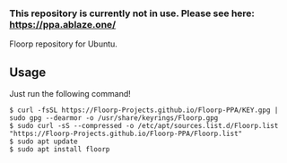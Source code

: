 ### This repository is currently not in use. Please see here: https://ppa.ablaze.one/

Floorp repository for Ubuntu.

## Usage

Just run the following command!
```
$ curl -fsSL https://Floorp-Projects.github.io/Floorp-PPA/KEY.gpg | sudo gpg --dearmor -o /usr/share/keyrings/Floorp.gpg
$ sudo curl -sS --compressed -o /etc/apt/sources.list.d/Floorp.list "https://Floorp-Projects.github.io/Floorp-PPA/Floorp.list"
$ sudo apt update
$ sudo apt install floorp
```
